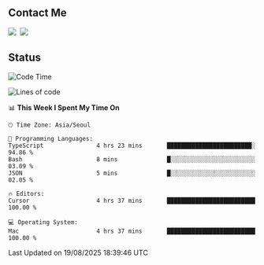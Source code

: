 ## Contact Me
<a href="https://instagram.com/_hongrok"><img src="https://img.shields.io/badge/Instagram-E4405F?style=for-the-badge&logo=Instagram&logoColor=white"/></a>&nbsp;
<img src="https://img.shields.io/badge/HongRok @hlog2e-5865F2?style=for-the-badge&logo=Discord&logoColor=white"/>&nbsp;

## Status

<!--START_SECTION:waka-->
![Code Time](http://img.shields.io/badge/Code%20Time-1%2C006%20hrs%2023%20mins-blue)

![Lines of code](https://img.shields.io/badge/From%20Hello%20World%20I%27ve%20Written-723.2%20thousand%20lines%20of%20code-blue)

📊 **This Week I Spent My Time On** 

```text
🕑︎ Time Zone: Asia/Seoul

💬 Programming Languages: 
TypeScript               4 hrs 23 mins       ████████████████████████░   94.86 % 
Bash                     8 mins              █░░░░░░░░░░░░░░░░░░░░░░░░   03.09 % 
JSON                     5 mins              █░░░░░░░░░░░░░░░░░░░░░░░░   02.05 % 

🔥 Editors: 
Cursor                   4 hrs 37 mins       █████████████████████████   100.00 % 

💻 Operating System: 
Mac                      4 hrs 37 mins       █████████████████████████   100.00 % 
```


 Last Updated on 19/08/2025 18:39:46 UTC
<!--END_SECTION:waka-->
